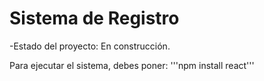 <h1>Sistema de Registro</h1>

-Estado del proyecto: En construcción.

Para ejecutar el sistema, debes poner:
'''npm install react'''
